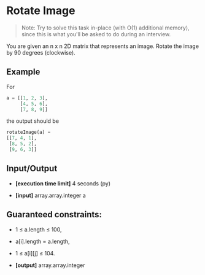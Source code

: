 # Rotate Image

> Note: Try to solve this task in-place (with O(1) additional memory), since this is what you'll be asked to do during an interview.

You are given an n x n 2D matrix that represents an image. Rotate the image by 90 degrees (clockwise).

## Example

For

```python
a = [[1, 2, 3],
     [4, 5, 6],
     [7, 8, 9]]
 ```

the output should be

```python
rotateImage(a) =
[[7, 4, 1],
 [8, 5, 2],
 [9, 6, 3]]
 ```

## Input/Output

- **[execution time limit]** 4 seconds (py)

- **[input]** array.array.integer a

## Guaranteed constraints:

- 1 ≤ a.length ≤ 100,
- a[i].length = a.length,
- 1 ≤ a[i][j] ≤ 104.

- **[output]** array.array.integer
